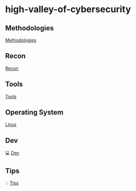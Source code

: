 # high-valley-of-cybersecurity

## Methodologies
[Methodologies](methodology/methodology.md)

## Recon
[Recon](recon/recon.md)

## Tools
[Tools](tools/tools.md)

## Operating System
[Linux](os/linux/linux.md)

## Dev
:computer: [Dev](dev/php.md)

##  Tips
:bulb: [Tips](tip/tips.md)




